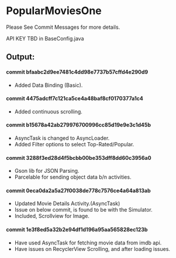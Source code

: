 # PopularMoviesOne

Please See Commit Messages for more details.

API KEY TBD in BaseConfig.java

## Output:

#### commit bfaabc2d9ee7481c4dd98e7737b57cffd4e290d9 

- Added Data Binding (Basic).

#### commit 4475adcff7c121ca5ce4a48baf8cf0170377a1c4 

- Added continuous scrolling.

#### commit b15678a42ab279976700996cc85d19e9e3c1d45b 

- AsyncTask is changed to AsyncLoader.
- Added Filter options to select Top-Rated/Popular.

#### commit 3288f3ed28d4f5bcbb00be353dff8dd60c3956a0 

- Gson lib for JSON Parsing.
- Parcelable for sending object data b/n activities.

#### commit 0eca0da2a5a27f0038de778c7576ce4a64a813ab

- Updated Movie Details Activity.(AsyncTask)
- Issue on below commit, is found to be with the Simulator. 
- Included, Scrollview for Image.

#### commit 1e3f8ed5a32b2e94df1d196a95aa565828ec123b 

- Have used AsyncTask for fetching movie data from imdb api.
- Have issues on RecyclerView Scrolling, and after loading issues. 
